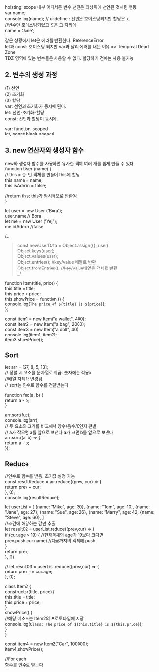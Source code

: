 hoisting: scope 내부 어디서든 변수 선언은 최상위에 선언된 것처럼 행동  
var name;  
console.log(name); // undefine : 선언은 호이스팅되지만 할당은 x.  
//변수만 호이스팅되었고 값은 그 자리에  
name = 'Jane';

같은 상황에서 let은 에러를 반환한다. ReferenceError  
let과 const: 호이스팅 되지만 var과 달리 에러를 내는 이유 => Temporal Dead Zone  
TDZ 영역에 있는 변수들은 사용할 수 없다. 할당하기 전에는 사용 불가능

## 2. 변수의 생성 과정

(1) 선언  
 (2) 초기화  
 (3) 할당  
 var: 선언과 초기화가 동시에 된다.  
 let: 선언-초기화-할당  
 const: 선언과 할당이 동시에.

var: function-scoped  
let, const: block-scoped

## 3. new 연산자와 생성자 함수

new와 생성자 함수를 사용하면 유사한 객체 여러 개를 쉽게 만들 수 있다.  
 function User (name) {  
 // this = {}; 빈 객체를 만들어 this에 할당  
 this.name = name;  
 this.isAdmin = false;

//return this; this가 암시적으로 반환됨  
}

let user = new User ('Bora');  
user.name // Bora  
let me = new User ('Yeji');  
me.idAdmin //false

/\_

> const newUserData = Object.assign({}, user)  
> Object.keys(user);  
> Object.values(user);  
> Object.entries(); //key/value 배열로 반환  
> Object.fromEntries(); //key/value배열을 객체로 반환  
> \_/

function Item(title, price) {  
this.title = title;  
this.price = price;  
this.showPrice = function () {  
console.log(`The price of ${title} is ${price}`);  
};

const item1 = new Item("a wallet", 400);  
const item2 = new Item("a bag", 2000);  
const item3 = new Item("a doll", 40);  
console.log(item1, item2);  
item3.showPrice();

## Sort

let arr = [27, 8, 5, 13];  
// 정렬 시 요소를 문자열로 취급. 숫자에는 적용x  
//배열 자체가 변경됨.  
// sort는 인수로 함수를 전달받는다

function fuc(a, b) {  
return a - b;  
}

arr.sort(fuc);  
console.log(arr);  
// 두 요소의 크기를 비교해서 양수/음수/0인지 판별  
// a가 작으면 a를 앞으로 보낸다 a가 크면 b를 앞으로 보낸다  
arr.sort((a, b) => {  
return a - b;  
});

## Reduce

//인수로 함수를 받음. 초기값 설정 가능  
const resultReduce = arr.reduce((prev, cur) => {  
return prev + cur;  
}, 0);  
console.log(resultReduce);

let userList = [
{name: "Mike", age: 30},
{name: "Tom", age: 10},
{name: "Jane", age: 27},
{name: "Sue", age: 26},
{name: "Marry", age: 42,
{name: "Steve", age: 60},
]  
//조건에 해당하는 값만 추출  
let result02 = userList.reduce((prev,cur) => {  
if (cur.age > 19) { //현재객체의 age가 19보다 크다면  
prev.push(cur.name) //지금까지의 객체에 push  
}  
return prev;  
}, [])

//
let result03 = userList.reduce((prev,cur) => {  
return prev += cur.age;  
}, 0);

class Item2 {  
constructor(title, price) {  
this.title = title;  
this.price = price;  
}  
showPrice() {  
//해당 메소드는 Item2의 프로토타입에 저장  
console.log(`Class: The price of ${this.title} is ${this.price}`);  
}  
}

const item4 = new Item2("Car", 100000);  
item4.showPrice();

//For each  
함수를 인수로 받는다
